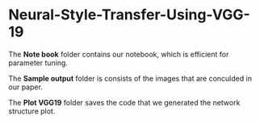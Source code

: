 # Neural-Style-Transfer-Using-VGG-19

The **Note book** folder contains our notebook, which is efficient for parameter tuning.

The **Sample output** folder is consists of the images that are conculded in our paper.

The **Plot VGG19** folder saves the code that we generated the network structure plot.
